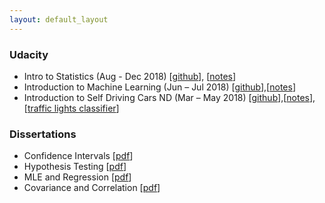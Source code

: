 ```yaml
---
layout: default_layout
---
```


### Udacity

* Intro to Statistics (Aug - Dec 2018) [[github](https://github.com/parthi2929/ud_st101)], [[notes](https://intro-to-statistics.readthedocs.io/)]
* Introduction to Machine Learning (Jun – Jul 2018) [[github](https://github.com/parthi2929/ud120_iML)],[[notes](https://intro-to-machine-learning.readthedocs.io/)]
* Introduction to Self Driving Cars ND (Mar – May 2018) [[github](https://github.com/parthi2929/ud_isdc_nd113)],[[notes](https://intro-to-self-driving-cars.readthedocs.io/)],[[traffic lights classifier](https://intro-to-self-driving-cars.readthedocs.io/8.%20Computer%20Vision%20and%20Classification/1.%20Final%20Project%20-%20Traffic_Light_Classifier/)]

### Dissertations  

* Confidence Intervals [[pdf](http://nbviewer.jupyter.org/github/parthi2929/ud_st101/blob/master/mkdocs/docs/Dissertations/24_Confidence_Intervals.pdf)]  
* Hypothesis Testing [[pdf](http://nbviewer.jupyter.org/github/parthi2929/ud_st101/blob/master/mkdocs/docs/Dissertations/24_Hypothesis_Testing_Main.pdf)]
* MLE and Regression [[pdf](http://nbviewer.jupyter.org/github/parthi2929/ud_st101/blob/master/mkdocs/docs/Dissertations/29_MLE_Regression_Main.pdf)]
* Covariance and Correlation  [[pdf](http://nbviewer.jupyter.org/github/parthi2929/ud_st101/blob/master/mkdocs/docs/Dissertations/30_Correlation_Main.pdf)]

